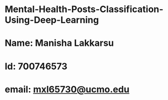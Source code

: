 # Mental-Health-Posts-Classification-Using-Deep-Learning
# Name: Manisha Lakkarsu
# Id: 700746573
# email: mxl65730@ucmo.edu
